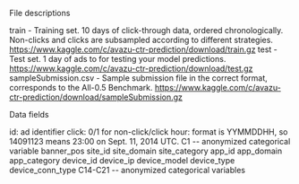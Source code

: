 File descriptions

train - Training set. 10 days of click-through data, ordered chronologically. Non-clicks and clicks are subsampled according to different strategies. https://www.kaggle.com/c/avazu-ctr-prediction/download/train.gz
test - Test set. 1 day of ads to for testing your model predictions. https://www.kaggle.com/c/avazu-ctr-prediction/download/test.gz
sampleSubmission.csv - Sample submission file in the correct format, corresponds to the All-0.5 Benchmark. https://www.kaggle.com/c/avazu-ctr-prediction/download/sampleSubmission.gz

Data fields

id: ad identifier
click: 0/1 for non-click/click
hour: format is YYMMDDHH, so 14091123 means 23:00 on Sept. 11, 2014 UTC.
C1 -- anonymized categorical variable
banner_pos
site_id
site_domain
site_category
app_id
app_domain
app_category
device_id
device_ip
device_model
device_type
device_conn_type
C14-C21 -- anonymized categorical variables
